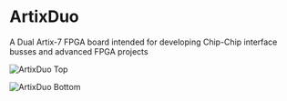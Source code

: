 # ArtixDuo
A Dual Artix-7 FPGA board intended for developing Chip-Chip interface busses and advanced FPGA projects




![ArtixDuo Top](https://imgur.com/a/faOfT0T)

![ArtixDuo Bottom](https://imgur.com/O5mdarv)
